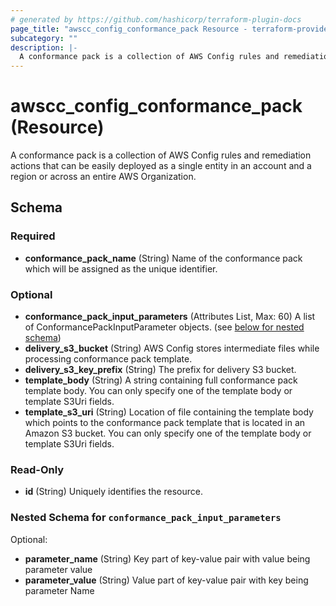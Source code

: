 ```yaml
---
# generated by https://github.com/hashicorp/terraform-plugin-docs
page_title: "awscc_config_conformance_pack Resource - terraform-provider-awscc"
subcategory: ""
description: |-
  A conformance pack is a collection of AWS Config rules and remediation actions that can be easily deployed as a single entity in an account and a region or across an entire AWS Organization.
---
```


# awscc_config_conformance_pack (Resource)

A conformance pack is a collection of AWS Config rules and remediation actions that can be easily deployed as a single entity in an account and a region or across an entire AWS Organization.



<!-- schema generated by tfplugindocs -->
## Schema

### Required

- **conformance_pack_name** (String) Name of the conformance pack which will be assigned as the unique identifier.

### Optional

- **conformance_pack_input_parameters** (Attributes List, Max: 60) A list of ConformancePackInputParameter objects. (see [below for nested schema](#nestedatt--conformance_pack_input_parameters))
- **delivery_s3_bucket** (String) AWS Config stores intermediate files while processing conformance pack template.
- **delivery_s3_key_prefix** (String) The prefix for delivery S3 bucket.
- **template_body** (String) A string containing full conformance pack template body. You can only specify one of the template body or template S3Uri fields.
- **template_s3_uri** (String) Location of file containing the template body which points to the conformance pack template that is located in an Amazon S3 bucket. You can only specify one of the template body or template S3Uri fields.

### Read-Only

- **id** (String) Uniquely identifies the resource.

<a id="nestedatt--conformance_pack_input_parameters"></a>
### Nested Schema for `conformance_pack_input_parameters`

Optional:

- **parameter_name** (String) Key part of key-value pair with value being parameter value
- **parameter_value** (String) Value part of key-value pair with key being parameter Name


